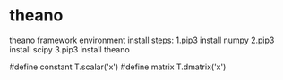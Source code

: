 # theano
theano framework
environment install steps:
1.pip3 install numpy
2.pip3 install scipy
3.pip3 install theano

#define constant
T.scalar('x')
#define matrix
T.dmatrix('x')
